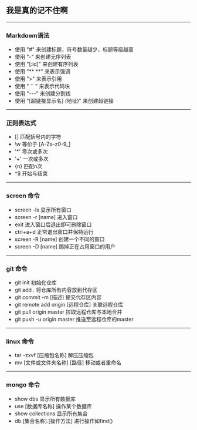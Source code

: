 ## 我是真的记不住啊
---
### Markdown语法
- 使用 "#" 来创建标题，符号数量越少，标题等级越高
- 使用 "-" 来创建无序列表
- 使用 "[:id]" 来创建有序列表
- 使用 "** **" 来表示强调
- 使用 ">" 来表示引用
- 使用 " `` " 来表示代码块
- 使用 "---" 来创建分割线
- 使用 "[超链接显示名] (地址)" 来创建超链接
---
### 正则表达式
- [] 匹配括号内的字符
- \w 等价于 [A-Za-z0-9_]
- '*' 零次或多次
- '+' 一次或多次
- {n} 匹配n次
- ^$ 开始与结束
---
### screen 命令
- screen -ls 显示所有窗口
- screen -r [name] 进入窗口
- exit 进入窗口后退出即可删除窗口
- ctrl+a+d 正常退出窗口并保持运行
- screen -R [name] 创建一个不同的窗口
- screen -D [name] 踢掉正在占用窗口的用户
---
### git 命令
- git init 初始化仓库
- git add . 将仓库所有内容放到代存区
- git commit -m [描述] 提交代存区内容
- git remote add origin [远程仓库] 关联远程仓库
- git pull origin master 拉取远程仓库与本地合并
- git push -u origin master 推送至远程仓库的master
---
### linux 命令
- tar -zxvf [压缩包名称] 解压压缩包
- mv [文件或文件夹名称] [路径] 移动或者重命名
---
### mongo 命令
- show dbs 显示所有数据库
- use [数据库名称] 操作某个数据库
- show collections 显示所有集合
- db.[集合名称].[操作方法] 进行操作如find()

